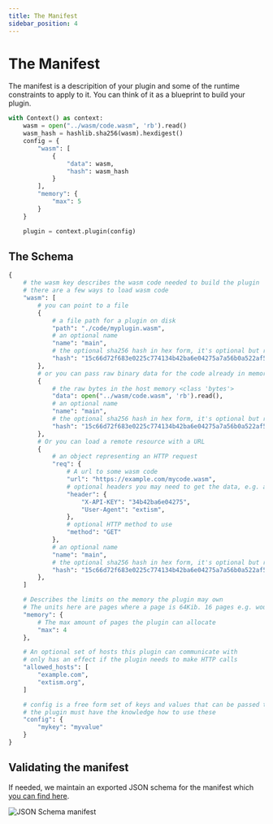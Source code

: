 ```yaml
---
title: The Manifest
sidebar_position: 4
---
```


# The Manifest

The manifest is a descripition of your plugin and some of the runtime constraints to apply to it. You can think of it as a blueprint to build your plugin.

```python tile=run-plugin.py
with Context() as context:
    wasm = open("../wasm/code.wasm", 'rb').read()
    wasm_hash = hashlib.sha256(wasm).hexdigest()
    config = {
        "wasm": [
            {
                "data": wasm,
                "hash": wasm_hash
            }
        ],
        "memory": {
            "max": 5
        }
    }

    plugin = context.plugin(config)
```

## The Schema

```python schema.py
{
    # the wasm key describes the wasm code needed to build the plugin
    # there are a few ways to load wasm code
    "wasm": [
        # you can point to a file
        {
            # a file path for a plugin on disk
            "path": "./code/myplugin.wasm",
            # an optional name
            "name": "main",
            # the optional sha256 hash in hex form, it's optional but recommended to do this
            "hash": "15c66d72f683e0225c774134b42ba6e04275a7a56b0a522af538d029650f15a8",
        },
        # or you can pass raw binary data for the code already in memory
        {
            # the raw bytes in the host memory <class 'bytes'>
            "data": open("../wasm/code.wasm", 'rb').read(),
            # an optional name
            "name": "main",
            # the optional sha256 hash in hex form, it's optional but recommended to do this
            "hash": "15c66d72f683e0225c774134b42ba6e04275a7a56b0a522af538d029650f15a8",
        },
        # Or you can load a remote resource with a URL
        {
            # an object representing an HTTP request
            "req": {
                # A url to some wasm code
                "url": "https://example.com/mycode.wasm",
                # optional headers you may need to get the data, e.g. auth headers
                "header": {
                    "X-API-KEY": "34b42ba6e04275",
                    "User-Agent": "extism",
                },
                # optional HTTP method to use
                "method": "GET"
            },
            # an optional name
            "name": "main",
            # the optional sha256 hash in hex form, it's optional but recommended to do this
            "hash": "15c66d72f683e0225c774134b42ba6e04275a7a56b0a522af538d029650f15a8",
        },
    ]

    # Describes the limits on the memory the plugin may own
    # The units here are pages where a page is 64Kib. 16 pages e.g. would 1GiB
    "memory": {
        # The max amount of pages the plugin can allocate
        "max": 4
    },

    # An optional set of hosts this plugin can communicate with
    # only has an effect if the plugin needs to make HTTP calls
    "allowed_hosts": [
        "example.com",
        "extism.org",
    ]

    # config is a free form set of keys and values that can be passed to the plugin
    # the plugin must have the knowledge how to use these
    "config": {
        "mykey": "myvalue"
    }
}
```

## Validating the manifest

If needed, we maintain an exported JSON schema for the manifest which [you can find here](https://raw.githubusercontent.com/extism/extism/main/manifest/schema.json).

![JSON Schema manifest](/img/manifest-schema.png)
